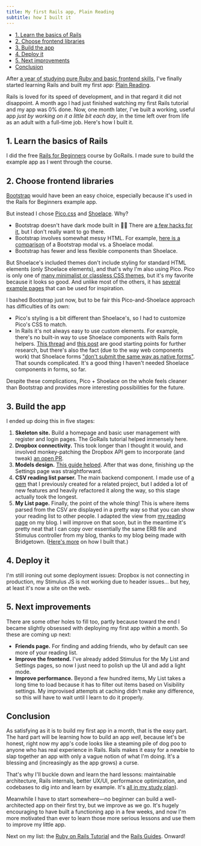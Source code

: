 ```yaml
---
title: My first Rails app, Plain Reading
subtitle: how I built it
---
```


- [1. Learn the basics of Rails](#1-learn-the-basics-of-rails)
- [2. Choose frontend libraries](#2-choose-frontend-libraries)
- [3. Build the app](#3-build-the-app)
- [4. Deploy it](#4-deploy-it)
- [5. Next improvements](#5-next-improvements)
- [Conclusion](#conclusion)

After [a year of studying pure Ruby and basic frontend skills](https://github.com/fpsvogel/learn-ruby-and-cs), I've finally started learning Rails and built my first app: [Plain Reading](https://github.com/fpsvogel/plainreading).

Rails is loved for its speed of development, and in that regard it did not disappoint. A month ago I had just finished watching my first Rails tutorial and my app was 0% done. Now, one month later, I've built a working, useful app *just by working on it a little bit each day*, in the time left over from life as an adult with a full-time job. Here's how I built it.

## 1. Learn the basics of Rails

I did the free [Rails for Beginners](https://gorails.com/series/rails-for-beginners) course by GoRails. I made sure to build the example app as I went through the course.

## 2. Choose frontend libraries

[Bootstrap](https://getbootstrap.com/) would have been an easy choice, especially because it's used in the Rails for Beginners example app.

But instead I chose [Pico.css](https://picocss.com/) and [Shoelace](https://shoelace.style/). Why?

- Bootstrap doesn't have dark mode built in 🤦‍♂️ There are [a few hacks for it](https://github.com/vinorodrigues/bootstrap-dark-5), but I don't really want to go there.
- Bootstrap involves somewhat messy HTML. For example, [here is a comparison](https://www.sessions.edu/notes-on-design/www-wednesday-shoelace-2-0/) of a Bootstrap modal vs. a Shoelace modal.
- Bootstrap has fewer and less flexible components than Shoelace.

But Shoelace's included themes don't include styling for standard HTML elements (only Shoelace elements), and that's why I'm also using Pico. Pico is only one of [many minimalist or classless CSS themes](https://github.com/dbohdan/classless-css), but it's my favorite because it looks so good. And unlike most of the others, it has [several example pages](https://picocss.com/#examples) that can be used for inspiration.

I bashed Bootstrap just now, but to be fair this Pico-and-Shoelace approach has difficulties of its own:

- Pico's styling is a bit different than Shoelace's, so I had to customize Pico's CSS to match.
- In Rails it's not always easy to use custom elements. For example, there's no built-in way to use Shoelace components with Rails form helpers. [This thread](https://github.com/github/view_component/discussions/420#discussioncomment-867525) and [this post](https://www.crossingtheruby.com/2021/05/15/form-formation-rails-view-components.html) are good starting points for further research, but there's also the fact (due to the way web components work) that Shoelace forms ["don't submit the same way as native forms"](https://shoelace.style/components/form). That sounds complicated. It's a good thing I haven't needed Shoelace components in forms, so far.

Despite these complications, Pico + Shoelace on the whole feels cleaner than Bootstrap and provides more interesting possibilities for the future.

## 3. Build the app

I ended up doing this in five stages:

1. **Skeleton site.** Build a homepage and basic user management with register and login pages. The GoRails tutorial helped immensely here.
2. **Dropbox connectivity.** This took longer than I thought it would, and involved monkey-patching the Dropbox API gem to incorporate (and tweak) [an open PR](https://github.com/Jesus/dropbox_api/pull/83).
3. **Models design.** [This guide helped](https://www.startuprocket.com/articles/how-to-design-and-prep-a-ruby-on-rails-model-architecture). After that was done, finishing up the Settings page was straightforward.
4. **CSV reading list parser.** The main backend component. I made use of [a gem](https://rubygems.org/gems/reading-csv) that I previously created for a related project, but I added a lot of new features and heavily refactored it along the way, so this stage actually took the longest.
5. **My List page.** Finally, the point of the whole thing! This is where items parsed from the CSV are displayed in a pretty way so that you can show your reading list to other people. I adapted the view from [my reading page](https://fpsvogel.com/reading/) on my blog. I will improve on that soon, but in the meantime it's pretty neat that I can copy over essentially the same ERB file and Stimulus controller from my blog, thanks to my blog being made with Bridgetown. ([Here's more](https://fpsvogel.com/posts/2021/build-a-blog-with-bridgetown#2-ruby-component-and-plugin) on how I built that.)

## 4. Deploy it

I'm still ironing out some deployment issues: Dropbox is not connecting in production, my Stimulus JS is not working due to header issues… but hey, at least it's now a site on the web.

## 5. Next improvements

There are some other holes to fill too, partly because toward the end I became slightly obsessed with deploying my first app within a month. So these are coming up next:

- **Friends page.** For finding and adding friends, who by default can see more of your reading list.
- **Improve the frontend.** I've already added Stimulus for the My List and Settings pages, so now I just need to polish up the UI and add a light mode.
- **Improve performance.** Beyond a few hundred items, My List takes a long time to load because it has to filter out items based on Visibility settings. My improvised attempts at caching didn't make any difference, so this will have to wait until I learn to do it properly.

## Conclusion

As satisfying as it is to build my first app in a month, that is the easy part. The hard part will be learning how to build an app *well*, because let's be honest, right now my app's code looks like a steaming pile of dog poo to anyone who has real experience in Rails. Rails makes it easy for a newbie to slap together an app with only a vague notion of what I'm doing. It's a blessing and (increasingly as the app grows) a curse.

That's why I'll buckle down and learn the hard lessons: maintainable architecture, Rails internals, better UX/UI, performance optimization, and codebases to dig into and learn by example. It's [all in my study plan](https://github.com/fpsvogel/learn-ruby-and-cs#rails)).

Meanwhile I have to start somewhere—no beginner can build a well-architected app on their first try, but we improve as we go. It's hugely encouraging to have built a functioning app in a few weeks, and now I'm more motivated than ever to learn those more serious lessons and use them to improve my little app.

Next on my list: the [Ruby on Rails Tutorial](https://www.railstutorial.org) and the [Rails Guides](https://guides.rubyonrails.org/). Onward!
